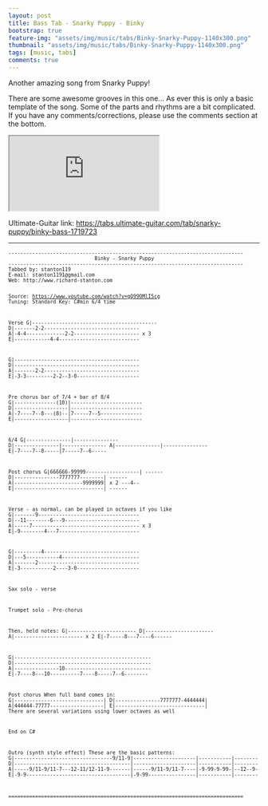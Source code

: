 ```yaml
---
layout: post
title: Bass Tab - Snarky Puppy - Binky
bootstrap: true
feature-img: "assets/img/music/tabs/Binky-Snarky-Puppy-1140x300.png"
thumbnail: "assets/img/music/tabs/Binky-Snarky-Puppy-1140x300.png"
tags: [music, tabs]
comments: true
---
```


<p class="lead">
	Another amazing song from Snarky Puppy!
</p>

There are some awesome grooves in this one... As ever this is only a basic template of the song. Some of the parts and rhythms are a bit complicated. If you have any comments/corrections, please use the comments section at the bottom.<!--more-->

<div class="container-fluid">
	<div class="row justify-content-center align-items-center">
		<div class="col-10">
			<div class="embed-responsive embed-responsive-16by9">
				<iframe class="embed-responsive-item"
					src="https://www.youtube.com/embed/gQ99OMlI5cg?rel=0&amp;showinfo=0" allowfullscreen></iframe>
			</div>
		</div>
	</div>
</div>

Ultimate-Guitar link: <https://tabs.ultimate-guitar.com/tab/snarky-puppy/binky-bass-1719723>

---

<div class="card bg-light">
	<div class="card-body"><small>
			<pre><code>-------------------------------------------------------------------------------
                             Binky - Snarky Puppy
-------------------------------------------------------------------------------
Tabbed by: stanton119
E-mail: stanton1191@gmail.com
Web: http://www.richard-stanton.com

Source: https://www.youtube.com/watch?v=gQ99OMlI5cg
Tuning: Standard
Key:    C#min
6/4 time

Verse
G|------------------------------------------
D|-------2-2--------------------------------
A|-4-4-------------2-2---------------------- x 3
E|------------4-4---------------------------

G|------------------------------------------
D|------------------------------------------
A|-------2-2--------------------------------
E|-3-3---------2-2--3-0---------------------

Pre chorus
bar of 7/4 + bar of 8/4
G|--------------(10)|------------------------
D|------------------|------------------------
A|-7----7--8---(8)--|7-----7--5--------------
E|------------------|------------------------

6/4
G|---------------|---------------
D|---------------|---------------
A|---------------|---------------
E|-7----7--8-----|7-----7--6-----

Post chorus
G|666666-99999------------------|     ------
D|---------------7777777--------|     ------
A|-----------------------9999999| x 2 ---4--
E|------------------------------|     ------

Verse - as normal, can be played in octaves if you like
G|-------9----------------------------------
D|--11--------6---9-------------------------
A|-----7------------------------------------ x 3
E|-9--------4---7---------------------------

G|---------4--------------------------------
D|---5-----------4--------------------------
A|-------2----------------------------------
E|-3-----------2----3-0---------------------

Sax solo - verse

Trumpet solo - Pre-chorus

Then, held notes:
G|-----------------------
D|-----------------------
A|----------------------- x 2
E|-7-----8---7----6------

G|----------------------------------------------
D|----------------------------------------------
A|---------------10-----------------------------
E|-7----8---10----------7----8-----7--6--------


Post chorus
When full band comes in:
G|------------------------------|
D|---------------7777777-4444444|
A|444444-77777------------------|
E|------------------------------|
There are several variations using lower octaves as well

End on C#

Outro (synth style effect)
These are the basic patterns:
G|---------------------------------9/11-9|---------------------|-----------|--------
D|---------------------------------------|---------------------|-----------|--------
A|-----9/11-9/11-7---12-11/12-11-9-------|------9/11-9/11-7----|-9-99-9-99-|--12--9-
E|-9-9-----------------------------------|-9-99----------------|-----------|--------

===============================================================================</code></pre></small>
	</div>
</div>